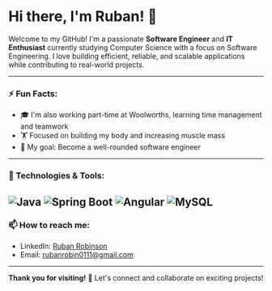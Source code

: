 # Hi there, I'm Ruban! 👋

Welcome to my GitHub! I'm a passionate **Software Engineer** and **IT Enthusiast** currently studying Computer Science with a focus on Software Engineering. I love building efficient, reliable, and scalable applications while contributing to real-world projects.

---

### ⚡ Fun Facts:
- 🎓 I'm also working part-time at Woolworths, learning time management and teamwork
- 🏋️ Focused on building my body and increasing muscle mass
- 🎯 My goal: Become a well-rounded software engineer

---

### 🔧 Technologies & Tools:
![Java](https://img.shields.io/badge/-Java-007396?logo=java&logoColor=white&style=flat)
![Spring Boot](https://img.shields.io/badge/-Spring%20Boot-6DB33F?logo=springboot&logoColor=white&style=flat)
![Angular](https://img.shields.io/badge/-Angular-DD0031?logo=angular&logoColor=white&style=flat)
![MySQL](https://img.shields.io/badge/-MySQL-4479A1?logo=mysql&logoColor=white&style=flat)
---

### 📫 How to reach me:
- LinkedIn: [Ruban Robinson](www.linkedin.com/in/ruban-robinson-software-engineer)
- Email: rubanrobin0111@gmail.com

---

**Thank you for visiting!** 🚀 Let's connect and collaborate on exciting projects!
